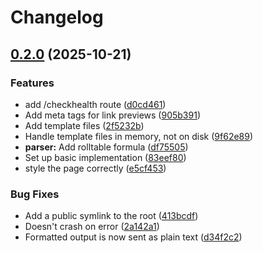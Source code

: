 # Changelog

## [0.2.0](https://github.com/ashleytowner/shadowdark-parser-web/compare/v0.1.0...v0.2.0) (2025-10-21)


### Features

* add /checkhealth route ([d0cd461](https://github.com/ashleytowner/shadowdark-parser-web/commit/d0cd461cbbbbf321859b317557b7abef2440d786))
* Add meta tags for link previews ([905b391](https://github.com/ashleytowner/shadowdark-parser-web/commit/905b3911cc6e44594d37f4be6a2abc283936ade1))
* Add template files ([2f5232b](https://github.com/ashleytowner/shadowdark-parser-web/commit/2f5232bba890904479e4245d9ad06cdc6494758b))
* Handle template files in memory, not on disk ([9f62e89](https://github.com/ashleytowner/shadowdark-parser-web/commit/9f62e8902aa59f4dc5665d79000d5e9a95c31aad))
* **parser:** Add rolltable formula ([df75505](https://github.com/ashleytowner/shadowdark-parser-web/commit/df75505ccd1951d3e0646a766e1b66148fe2f925))
* Set up basic implementation ([83eef80](https://github.com/ashleytowner/shadowdark-parser-web/commit/83eef807b8cc8ef2d38a2408b417c54be031347f))
* style the page correctly ([e5cf453](https://github.com/ashleytowner/shadowdark-parser-web/commit/e5cf45350a10883ab7336c4c2fa16cd8a1b1f6bb))


### Bug Fixes

* Add a public symlink to the root ([413bcdf](https://github.com/ashleytowner/shadowdark-parser-web/commit/413bcdf90e45ee66e71d95686176f69e32ef48f4))
* Doesn't crash on error ([2a142a1](https://github.com/ashleytowner/shadowdark-parser-web/commit/2a142a170b78fcd1fa186a2797777e633d316789))
* Formatted output is now sent as plain text ([d34f2c2](https://github.com/ashleytowner/shadowdark-parser-web/commit/d34f2c270e0dd07b663e42e34c12c82b6b3261ce))
